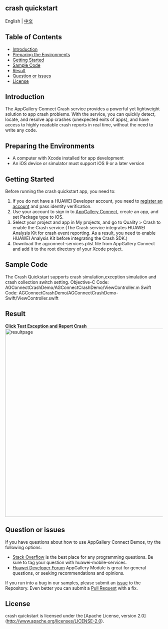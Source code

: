 ## crash quickstart

English | [中文](https://github.com/AppGalleryConnect/agc-crash-demo-iOS/blob/master/README_ZH.md)

## Table of Contents

 * [Introduction](#introduction)
 * [Preparing the Environments](#preparing-the-environments)
 * [Getting Started](#getting-started)
 * [Sample Code](#sample-Code)
 * [Result](#result)
 * [Question or issues](#question-or-issues)
 * [License](#license)

## Introduction
The AppGallery Connect Crash service provides a powerful yet lightweight solution to app crash problems. With the service, you can quickly detect, locate, and resolve app crashes (unexpected exits of apps), and have access to highly readable crash reports in real time, without the need to write any code.

## Preparing the Environments
* A computer with Xcode installed for app development
* An iOS device or simulator must support iOS 9 or a later version

## Getting Started
Before running the crash quickstart app, you need to:
1. If you do not have a HUAWEI Developer account, you need to [register an account](https://developer.huawei.com/consumer/en/doc/start/registration-and-verification-0000001053628148) and pass identity verification.
2. Use your account to sign in to [AppGallery Connect](https://developer.huawei.com/consumer/cn/doc/development/AppGallery-connect-Guides/agc-get-started), create an app, and set Package type to iOS.
3. Select your project and app in My projects, and go to Quality > Crash to enable the Crash service.(The Crash service integrates HUAWEI Analysis Kit for crash event reporting. As a result, you need to enable HUAWEI Analysis Kit before integrating the Crash SDK.)
4. Download the agconnect-services.plist file from AppGallery Connect and add it to the root directory of your Xcode project.

## Sample Code
The Crash Quickstart supports crash simulation,exception simulation and crash collection switch setting.
Objective-C Code: AGConnectCrashDemo/AGConnectCrashDemo/ViewController.m
Swift Code: AGConnectCrashDemo/AGConnectCrashDemo-Swift/ViewController.swift

## Result
**Click Test Exception and Report Crash**</br>
<img src="images/crash.gif" alt="resultpage" height="600"/>

## Question or issues
If you have questions about how to use AppGallery Connect Demos, try the following options:  
* [Stack Overflow](https://stackoverflow.com/users/14194729/appgallery-connect) is the best place for any programming questions. Be sure to tag your question with huawei-mobile-services.  
* [Huawei Developer Forum](https://forums.developer.huawei.com/forumPortal/en/home?fid=0101188387844930001) AppGallery Module is great for general questions, or seeking recommendations and opinions.

If you run into a bug in our samples, please submit an [issue](https://github.com/AppGalleryConnect/agc-demos/issues) to the Repository. Even better you can submit a [Pull Request](https://github.com/AppGalleryConnect/agc-demos/pulls) with a fix.

## License
crash quickstart is licensed under the [Apache License, version 2.0] (http://www.apache.org/licenses/LICENSE-2.0).
